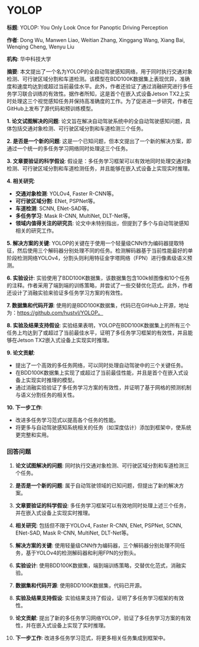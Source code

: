 # YOLOP

**标题**: YOLOP: You Only Look Once for Panoptic Driving Perception

**作者**: Dong Wu, Manwen Liao, Weitian Zhang, Xinggang Wang, Xiang Bai, Wenqing Cheng, Wenyu Liu

**机构**: 华中科技大学

**摘要**: 本文提出了一个名为YOLOP的全自动驾驶感知网络，用于同时执行交通对象检测、可行驶区域分割和车道检测。该模型在BDD100K数据集上表现优异，准确度和速度均达到或超过当前最佳水平。此外，作者还验证了通过消融研究进行多任务学习联合训练的有效性。据作者所知，这是首个在嵌入式设备Jetson TX2上实时处理这三个视觉感知任务并保持高准确度的工作。为了促进进一步研究，作者在GitHub上发布了源代码和预训练模型。

**1. 论文试图解决的问题**:
论文旨在解决自动驾驶系统中的全自动驾驶感知问题，具体包括交通对象检测、可行驶区域分割和车道检测三个任务。

**2. 是否是一个新的问题**:
这是一个已知问题，但本文提出了一个新的解决方案，即通过一个统一的多任务学习网络同时处理这三个任务。

**3. 文章要验证的科学假设**:
假设是：多任务学习框架可以有效地同时处理交通对象检测、可行驶区域分割和车道检测任务，并且能够在嵌入式设备上实现实时推理。

**4. 相关研究**:
- **交通对象检测**: YOLOv4, Faster R-CNN等。
- **可行驶区域分割**: ENet, PSPNet等。
- **车道检测**: SCNN, ENet-SAD等。
- **多任务学习**: Mask R-CNN, MultiNet, DLT-Net等。
- **领域内值得关注的研究员**: 论文中未特别指出，但提到了多个与自动驾驶感知相关的研究工作。

**5. 解决方案的关键**:
YOLOP的关键在于使用一个轻量级CNN作为编码器提取特征，然后使用三个解码器分别处理不同的任务。检测解码器基于当前性能最好的单阶段检测网络YOLOv4，分割头则利用特征金字塔网络（FPN）进行像素级语义预测。

**6. 实验设计**:
实验使用了BDD100K数据集，该数据集包含100k帧图像和10个任务的注释。作者采用了端到端的训练策略，并尝试了一些交替优化范式。此外，作者还设计了消融实验来验证多任务学习方案的有效性。

**7. 数据集和代码开源**:
使用的是BDD100K数据集，代码已在GitHub上开源，地址为：https://github.com/hustvl/YOLOP。

**8. 实验及结果支持假设**:
实验结果表明，YOLOP在BDD100K数据集上的所有三个任务上均达到了或超过了当前最佳水平，证明了多任务学习框架的有效性，并且能够在Jetson TX2嵌入式设备上实现实时推理。

**9. 论文贡献**:
- 提出了一个高效的多任务网络，可以同时处理自动驾驶中的三个关键任务。
- 在BDD100K数据集上实现了或超过了当前最佳性能，并且是首个在嵌入式设备上实现实时推理的模型。
- 通过消融实验验证了多任务学习方案的有效性，并证明了基于网格的预测机制与语义分割任务的相关性。

**10. 下一步工作**:
- 改进多任务学习范式以提高各个任务的性能。
- 将更多与自动驾驶感知系统相关的任务（如深度估计）添加到框架中，使系统更完整和实用。

### 回答问题

1. **论文试图解决的问题**: 同时执行交通对象检测、可行驶区域分割和车道检测三个任务。

2. **是否是一个新的问题**: 属于自动驾驶领域的已知问题，但提出了新的解决方案。

3. **文章要验证的科学假设**: 多任务学习框架可以有效地同时处理上述三个任务，并在嵌入式设备上实现实时推理。

4. **相关研究**: 包括但不限于YOLOv4, Faster R-CNN, ENet, PSPNet, SCNN, ENet-SAD, Mask R-CNN, MultiNet, DLT-Net等。

5. **解决方案的关键**: 使用轻量级CNN作为编码器，三个解码器分别处理不同任务，基于YOLOv4的检测解码器和利用FPN的分割头。

6. **实验设计**: 使用BDD100K数据集，端到端训练策略，交替优化范式，消融实验。

7. **数据集和代码开源**: 使用BDD100K数据集，代码已开源。

8. **实验及结果支持假设**: 实验结果支持了假设，证明了多任务学习框架的有效性。

9. **论文贡献**: 提出了新的多任务学习网络YOLOP，验证了多任务学习方案的有效性，并在嵌入式设备上实现了实时推理。

10. **下一步工作**: 改进多任务学习范式，将更多相关任务集成到框架中。